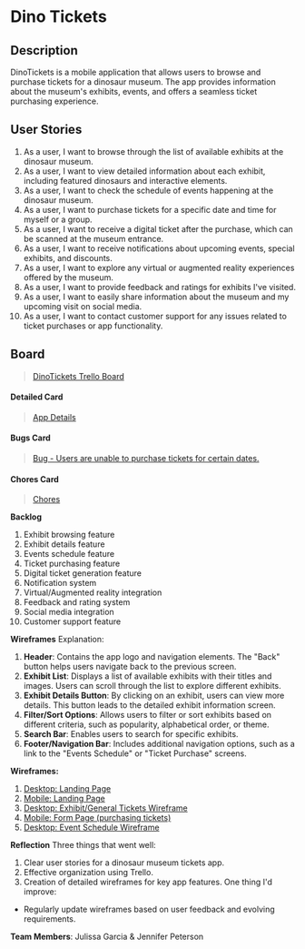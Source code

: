 # Dino Tickets

## **Description**

DinoTickets is a mobile application that allows users to browse and purchase tickets for a dinosaur museum. The app provides information about the museum's exhibits, events, and offers a seamless ticket purchasing experience.

## **User Stories**

1. As a user, I want to browse through the list of available exhibits at the dinosaur museum.
2. As a user, I want to view detailed information about each exhibit, including featured dinosaurs and interactive elements.
3. As a user, I want to check the schedule of events happening at the dinosaur museum.
4. As a user, I want to purchase tickets for a specific date and time for myself or a group.
5. As a user, I want to receive a digital ticket after the purchase, which can be scanned at the museum entrance.
6. As a user, I want to receive notifications about upcoming events, special exhibits, and discounts.
7. As a user, I want to explore any virtual or augmented reality experiences offered by the museum.
8. As a user, I want to provide feedback and ratings for exhibits I've visited.
9. As a user, I want to easily share information about the museum and my upcoming visit on social media.
10. As a user, I want to contact customer support for any issues related to ticket purchases or app functionality.

## **Board**

<blockquote class="trello-card"><a href="https://trello.com/invite/b/QBVJmvOB/ATTIdb9de19fdca442db35499334be2cbf45FFAA219E/dinosaur-ticket-board">DinoTickets Trello Board</a></blockquote>

#### Detailed Card

<blockquote class="trello-card"><a href="https:&#x2F;&#x2F;trello.com&#x2F;c&#x2F;632AyJJj">App Details</a></blockquote>

#### Bugs Card

<blockquote class="trello-card"><a href="https:&#x2F;&#x2F;trello.com&#x2F;c&#x2F;Hij5HfSP">Bug - Users are unable to purchase tickets for certain dates.</a></blockquote>

#### Chores Card

<blockquote class="trello-card"><a href="https:&#x2F;&#x2F;trello.com&#x2F;c&#x2F;L890OlR4">Chores</a></blockquote>

**Backlog**

1. Exhibit browsing feature
2. Exhibit details feature
3. Events schedule feature
4. Ticket purchasing feature
5. Digital ticket generation feature
6. Notification system
7. Virtual/Augmented reality integration
8. Feedback and rating system
9. Social media integration
10. Customer support feature

**Wireframes**
Explanation:

1. **Header**: Contains the app logo and navigation elements. The "Back" button helps users navigate back to the previous screen.
1. **Exhibit List**: Displays a list of available exhibits with their titles and images. Users can scroll through the list to explore different exhibits.
1. **Exhibit Details Button**: By clicking on an exhibit, users can view more details. This button leads to the detailed exhibit information screen.
1. **Filter/Sort Options**: Allows users to filter or sort exhibits based on different criteria, such as popularity, alphabetical order, or theme.
1. **Search Bar**: Enables users to search for specific exhibits.
1. **Footer/Navigation Bar**: Includes additional navigation options, such as a link to the "Events Schedule" or "Ticket Purchase" screens.

**Wireframes:**

1. [Desktop: Landing Page](https://share.balsamiq.com/c/2YQvpQRwin19y6x9oMoaW9.png)
1. [Mobile: Landing Page](https://share.balsamiq.com/c/on1fc4Smcg4C63SNtxfFFL.png)
1. [Desktop: Exhibit/General Tickets Wireframe](https://share.balsamiq.com/c/5YTicNaJm4rnhZ9X2xXxfT.png)
1. [Mobile: Form Page (purchasing tickets)](https://share.balsamiq.com/c/bhTSpiXqsVhXbDcVjU8unP.png)
1. [Desktop: Event Schedule Wireframe](https://share.balsamiq.com/c/22KDQt7LA8ZL6jzkrgijKJ.png)

**Reflection**
Three things that went well:

1. Clear user stories for a dinosaur museum tickets app.
1. Effective organization using Trello.
1. Creation of detailed wireframes for key app features.
   One thing I'd improve:

- Regularly update wireframes based on user feedback and evolving requirements.

**Team Members**: Julissa Garcia & Jennifer Peterson
